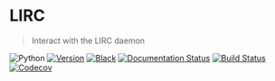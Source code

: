 # LIRC

> Interact with the LIRC daemon

![Python](https://img.shields.io/badge/python-3.6%20%7C%203.7%20%7C%203.8-blue)
[![Version](https://img.shields.io/pypi/v/lirc)](https://pypi.org/project/lirc/)
[![Black](https://img.shields.io/badge/style-black-black)](https://pypi.org/project/black/)
[![Documentation Status](https://readthedocs.org/projects/lirc/badge/?version=latest)](https://lirc.readthedocs.io/en/latest/?badge=latest)
[![Build Status](https://github.com/eugenetriguba/lirc/workflows/python%20package%20ci/badge.svg?branch=master)](https://github.com/eugenetriguba/lirc/actions/)
[![Codecov](https://codecov.io/gh/eugenetriguba/lirc/graph/badge.svg)](https://codecov.io/gh/eugenetriguba/lirc)